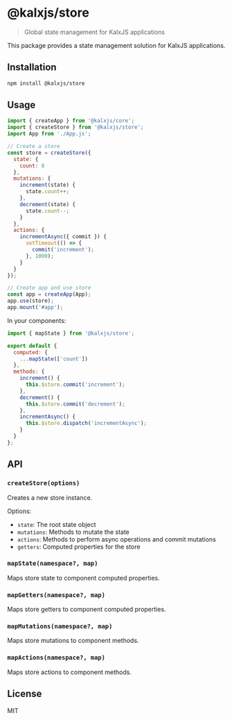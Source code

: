 # @kalxjs/store

> Global state management for KalxJS applications

This package provides a state management solution for KalxJS applications.

## Installation

```bash
npm install @kalxjs/store
```

## Usage

```js
import { createApp } from '@kalxjs/core';
import { createStore } from '@kalxjs/store';
import App from './App.js';

// Create a store
const store = createStore({
  state: {
    count: 0
  },
  mutations: {
    increment(state) {
      state.count++;
    },
    decrement(state) {
      state.count--;
    }
  },
  actions: {
    incrementAsync({ commit }) {
      setTimeout(() => {
        commit('increment');
      }, 1000);
    }
  }
});

// Create app and use store
const app = createApp(App);
app.use(store);
app.mount('#app');
```

In your components:

```js
import { mapState } from '@kalxjs/store';

export default {
  computed: {
    ...mapState(['count'])
  },
  methods: {
    increment() {
      this.$store.commit('increment');
    },
    decrement() {
      this.$store.commit('decrement');
    },
    incrementAsync() {
      this.$store.dispatch('incrementAsync');
    }
  }
};
```

## API

### `createStore(options)`

Creates a new store instance.

Options:
- `state`: The root state object
- `mutations`: Methods to mutate the state
- `actions`: Methods to perform async operations and commit mutations
- `getters`: Computed properties for the store

### `mapState(namespace?, map)`

Maps store state to component computed properties.

### `mapGetters(namespace?, map)`

Maps store getters to component computed properties.

### `mapMutations(namespace?, map)`

Maps store mutations to component methods.

### `mapActions(namespace?, map)`

Maps store actions to component methods.

## License

MIT